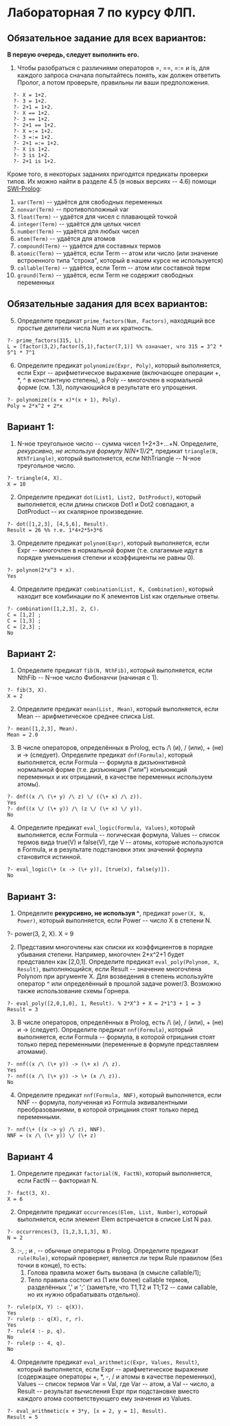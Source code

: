# Лабораторная 7 по курсу ФЛП.

## Обязательное задание для всех вариантов:

**В первую очередь, следует выполнить его.**

1. Чтобы разобраться с различиями операторов =, ==, =:= и is, для каждого запроса сначала попытайтесь 
понять, как должен ответить Пролог, а потом проверьте, правильны ли ваши предположения.

```
  ?- X = 1+2.
  ?- 3 = 1+2.
  ?- 2+1 = 1+2.
  ?- X == 1+2.
  ?- 3 == 1+2.
  ?- 2+1 == 1+2.
  ?- X =:= 1+2.
  ?- 3 =:= 1+2.
  ?- 2+1 =:= 1+2.
  ?- X is 1+2.
  ?- 3 is 1+2.
  ?- 2+1 is 1+2.
```

Кроме того, в некоторых заданиях пригодятся предикаты проверки типов. Их можно найти в разделе 4.5 (в новых версиях -- 4.6) помощи [SWI-Prolog](http://www.swi-prolog.org/pldoc/doc_for?object=section%282,%274.6%27,swi%28%27/doc/Manual/typetest.html%27%29%29):

1. `var(Term)` -- удаётся для свободных переменных
2. `nonvar(Term)` -- противоположный var
3. `float(Term)` -- удаётся для чисел с плавающей точкой
4. `integer(Term)` -- удаётся для целых чисел
5. `number(Term)` -- удаётся для любых чисел
6. `atom(Term)` -- удаётся для атомов
7. `compound(Term)` -- удаётся для составных термов
8. `atomic(Term)` -- удаётся, если Term -- атом или число (или значение встроенного типа "строка", который в нашем курсе не используется)
9. `callable(Term)` -- удаётся, если Term -- атом или составной терм
10. `ground(Term)` -- удаётся, если Term не содержит свободных переменных

## Обязательные задания для всех вариантов:

5. Определите предикат `prime_factors(Num, Factors)`, находящий все простые делители числа Num и их кратность.

  ```
  ?- prime_factors(315, L).
  L = [factor(3,2),factor(5,1),factor(7,1)] %% означает, что 315 = 3^2 * 5^1 * 7^1
  ```

6. Определите предикат `polynomize(Expr, Poly)`, который выполняется, если Expr -- арифметическое выражение (включающее операции +, *, ^ в константную степень), а Poly -- многочлен в нормальной форме (см. 1.3), получающийся в результате его упрощения.

  ```
  ?- polynomize((x + x)*(x + 1), Poly).
  Poly = 2*x^2 + 2*x
  ```

## Вариант 1:

1. N-ное треугольное число -- сумма чисел 1+2+3+...+N. Определите, **рекурсивно, не используя формулу N*(N+1)/2**, предикат `triangle(N, NthTriangle)`, который выполняется, если NthTriangle -- N-ное треугольное число.
  
  ```
  ?- triangle(4, X).
  X = 10
  ```

2. Определите предикат `dot(List1, List2, DotProduct)`, который выполняется, если длины списков Dot1 и Dot2 совпадают, а DotProduct -- их скалярное произведение.

  ```
  ?- dot([1,2,3], [4,5,6], Result).
  Result = 26 %% т.е. 1*4+2*5+3*6
  ```

3. Определите предикат `polynom(Expr)`, который выполняется, если Expr -- многочлен в нормальной форме (т.е. слагаемые идут в порядке уменьшения степени и коэффициенты не равны 0).

  ```
  ?- polynom(2*x^3 + x).
  Yes
  ```

4. Определите предикат `combination(List, K, Combination)`, который находит все комбинации по K элементов List как отдельные ответы.

  ```
  ?- combination([1,2,3], 2, C).
  C = [1,2] ;
  C = [1,3] ;
  C = [2,3] ;
  No
  ```

## Вариант 2:

1. Определите предикат `fib(N, NthFib)`, который выполняется, если NthFib -- N-ное число Фибоначчи (начиная с 1).

  ```
  ?- fib(3, X).
  X = 2
  ```

2. Определите предикат `mean(List, Mean)`, который выполняется, если Mean -- арифметическое среднее
списка List.

  ```
  ?- mean([1,2,3], Mean).
  Mean = 2.0
  ```

3. В числе операторов, определённых в Prolog, есть /\ (и), \/ (или), \+ (не) и -> (следует). Определите предикат `dnf(Formula)`, который выполняется, если Formula -- формула в дизъюнктивной нормальной форме (т.е. дизъюнкция ("или") конъюнкций переменных и их отрицаний, в качестве переменных используем атомы).

  ```
  ?- dnf((x /\ (\+ y) /\ z) \/ ((\+ x) /\ z)).
  Yes
  ?- dnf((x \/ (\+ y)) /\ (z \/ (\+ x) \/ y)).
  No
  ```

4. Определите предикат `eval_logic(Formula, Values)`, который выполняется, если Formula -- логическая формула, Values -- список термов вида true(V) и false(V), где V -- атомы, которые используются в Formula, и в результате подстановки этих значений формула становится истинной.

  ```
  ?- eval_logic(\+ (x -> (\+ y)), [true(x), false(y)]).
  No
  ```

## Вариант 3:

1. Определите **рекурсивно, не используя ^**, предикат `power(X, N, Power)`, который выполняется, если Power -- число X в степени N.

  ?- power(3, 2, X).
  X = 9

2. Представим многочлены как списки их коэффициентов в порядке убывания степени. Например, многочлен 2*x^2+1 будет представлен как [2,0,1]. Определите предикат `eval_poly(Polynom, X, Result)`, выполняющийся, если Result -- значение многочлена Polynom при аргументе X. Для возведения в степень используйте оператор ^ или определённый в прошлой задаче power/3. Возможно также использование схемы Горнера.

  ```
  ?- eval_poly([2,0,1,0], 1, Result). % 2*X^3 + X = 2*1^3 + 1 = 3
  Result = 3
  ```

3. В числе операторов, определённых в Prolog, есть /\ (и), \/ (или), \+ (не) и -> (следует). Определите предикат `nnf(Formula)`, который выполняется, если Formula -- формула, в которой отрицания стоят только перед переменными (переменные в формуле представляем атомами).

  ```
  ?- nnf((x /\ (\+ y)) -> (\+ x) /\ z).
  Yes
  ?- nnf((x /\ (\+ y)) -> \+ (x /\ z)).
  No
  ```

4. Определите предикат `nnf(Formula, NNF)`, который выполняется, если NNF -- формула, полученная из Formula эквивалентными преобразованиями, в которой отрицания стоят только перед переменными.

  ```
  ?- nnf(\+ ((x -> y) /\ z), NNF).
  NNF = (x /\ (\+ y)) \/ (\+ z)
  ```

## Вариант 4

1. Определите предикат `factorial(N, FactN)`, который выполняется, если FactN -- факториал N.

  ```
  ?- fact(3, X).
  X = 6
  ```

2. Определите предикат `occurrences(Elem, List, Number)`, который выполняется, если элемент Elem встречается в списке List N раз.

  ```
  ?- occurrences(3, [1,2,3,1,3], N).
  N = 2
  ```

3. :-, ; и , -- обычные операторы в Prolog. Определите предикат `rule(Rule)`, который проверяет, является ли терм Rule правилом (без точки в конце), то есть: 
   1. Голова правила может быть вызвана (в смысле callable/1); 
   2. Тело правила состоит из (1 или более) callable термов, разделённых ',' и ';' (заметьте, что T1,T2 и T1;T2 -- сами callable, но их нужно обрабатывать отдельно).

  ```
  ?- rule(p(X, Y) :- q(X)).
  Yes
  ?- rule(p :- q(X), r, r).
  Yes
  ?- rule(4 :- p, q).
  No
  ?- rule(p :- 4, q).
  No
  ```

4. Определите предикат `eval_arithmetic(Expr, Values, Result)`, который выполняется, если Expr -- арифметическое выражение (содержащее операторы +, *, -, / и атомы в качестве переменных), Values -- список термов Var = Val, где Var -- атом, а Val -- число, а Result -- результат вычисления Expr при подстановке вместо каждого атома соответствующего ему значения из Values.

  ```
  ?- eval_arithmetic(x + 3*y, [x = 2, y = 1], Result).
  Result = 5
  ```
